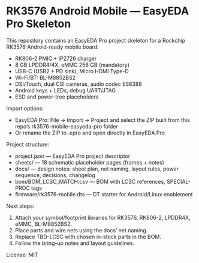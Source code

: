 # RK3576 Android Mobile — EasyEDA Pro Skeleton

This repository contains an EasyEDA Pro project skeleton for a Rockchip RK3576 Android-ready mobile board:
- RK806-2 PMIC + IP2726 charger
- 8 GB LPDDR4/4X, eMMC 256 GB (mandatory)
- USB-C (USB2 + PD sink), Micro HDMI Type-D
- Wi-Fi/BT: BL-M8852BS2
- DSI/Touch, dual CSI cameras, audio codec ES8388
- Android keys + LEDs, debug UART/JTAG
- ESD and power-tree placeholders

Import options:
- EasyEDA Pro: File → Import → Project and select the ZIP built from this repo’s rk3576-mobile-easyeda-pro folder
- Or rename the ZIP to .epro and open directly in EasyEDA Pro

Project structure:
- project.json — EasyEDA Pro project descriptor
- sheets/ — 18 schematic placeholder pages (frames + notes)
- docs/ — design notes: sheet plan, net naming, layout rules, power sequence, decisions, changelog
- bom/BOM_LCSC_MATCH.csv — BOM with LCSC references, SPECIAL-PROC tags
- firmware/rk3576-mobile.dts — DT starter for Android/Linux enablement

Next steps:
1) Attach your symbol/footprint libraries for RK3576, RK806-2, LPDDR4X, eMMC, BL-M8852BS2.
2) Place parts and wire nets using the docs’ net naming.
3) Replace TBD-LCSC with chosen in-stock parts in the BOM.
4) Follow the bring-up notes and layout guidelines.

License: MIT
